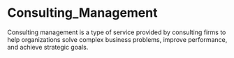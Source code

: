 # Consulting_Management
Consulting management is a type of service provided by consulting firms to help organizations solve complex business problems, improve performance, and achieve strategic goals.
